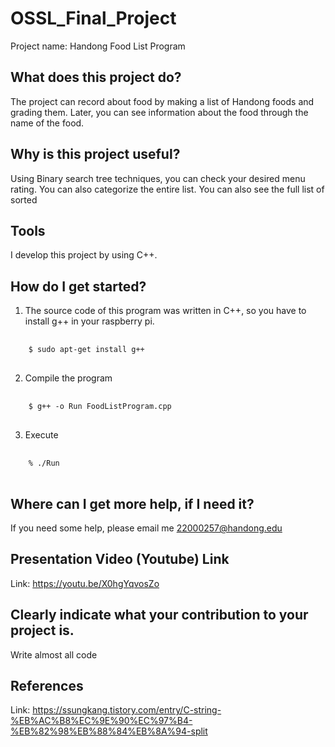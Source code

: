 # OSSL_Final_Project
  Project name: Handong Food List Program
## What does this project do?
  The project can record about food by making a list of Handong foods and grading them. Later, you can see information about the food through the name of the food.
## Why is this project useful?
  Using Binary search tree techniques, you can check your desired menu rating. You can also categorize the entire list. You can also see the full list of sorted
## Tools
  I develop this project by using C++.
## How do I get started?
  1. The source code of this program was written in C++, so you have to install g++ in your raspberry pi.
  <pre> <code>
    $ sudo apt-get install g++
  </code> </pre>
  2. Compile the program
  <pre> <code>
    $ g++ -o Run FoodListProgram.cpp
  </code> </pre>
  3. Execute
  <pre> <code>
    % ./Run
  </code> </pre>
## Where can I get more help, if I need it?
  If you need some help, please email me 22000257@handong.edu
## Presentation Video (Youtube) Link
  Link: <https://youtu.be/X0hgYqvosZo>
## Clearly indicate what your contribution to your project is.
  Write almost all code
## References
  Link: <https://ssungkang.tistory.com/entry/C-string-%EB%AC%B8%EC%9E%90%EC%97%B4-%EB%82%98%EB%88%84%EB%8A%94-split>

